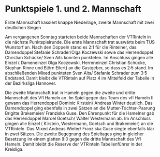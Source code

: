 # Punktspiele 1. und 2. Mannschaft

Erste Mannschaft kassiert knappe Niederlage, zweite Mannschaft mit zwei deutlichen Siegen

Am vergangenen Sonntag starteten beide Mannschaften der VTRinteln in die nächste Punktspielrunde. 
Die erste Mannschaft trat auswärts beim TUS Wunstorf an. Nach den Doppeln stand es 2:1 für die Rintelner, das Damendoppel Stefanie Schrader/Olga Koczewski sowie das Herrendoppel Christian Schücke/ Sven Aits konnten punkteten. Im Anschluss gingen alle Einzel ( Dameneinzel Olga Koczewski, Herreneinzel Christian Schücke, Stephan Rinne und Björn Eilert) an die Gastgeber, so dass es 2:5 stand. Im abschließenden Mixed punkteten Sven Aits/ Stefanie Schrader zum 3:5 Endstand. Damit bleibt die VTRinteln auf Platz 4 im Mittelfeld der Tabelle in der Bezirksliga Hannover.

Die zweite Mannschaft trat in Hameln gegen die zweite und dritte Mannschaft des Vfl Hameln an. Im Spiel gegen das Team des vfl Hameln II gewann das Herrendoppel Dominic Kirstein/ Andreas Winter  deutlich. Das Damendoppel ging ebenfalls in zwei Sätzen an die Mutter-Tochter-Paarung Brigitte Brakemeier/ Franziska Guse. Den Ehrenpunkt für die Hamelner gab das Herrendoppel Marcel Goetsch/ Walter Westermann ab.  Im Anschluss gingen alle Einzel ( Kirstein, Westermann, Goetsch und Brakemeier) an die VTRinteln. Das Mixed Andreas Winter/ Franziska Guse siegte ebenfalls klar in zwei Sätzen. Die zweite Begegnung des Spieltages ging in gleicher Besetzung im einem glatten 8:0 gegen die dritte Mannschaft des Vfl Hameln. Damit bleibt die Reserve der VTRinteln Tabellenführer in der Kreisliga.